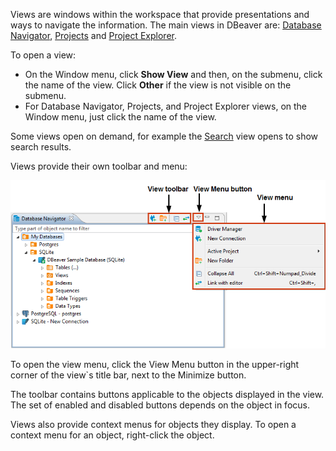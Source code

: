 Views are windows within the workspace that provide presentations and ways to navigate the information.
The main views in DBeaver are: [Database Navigator](../Database-Navigator), [Projects](../Projects) and [Project Explorer](../Project-Explorer).

To open a view:
* On the Window menu, click **Show View** and then, on the submenu, click the name of the view. Click **Other** if the view is not visible on the submenu.
* For Database Navigator, Projects, and Project Explorer views, on the Window menu, just click the name of the view.

Some views open on demand, for example the [Search](../Search) view opens to show search results.

Views provide their own toolbar and menu:

![](images/ug/DBnavigator-overview.png)

To open the view menu, click the View Menu button in the upper-right corner of the view`s title bar, next to the Minimize button.

The toolbar contains buttons applicable to the objects displayed in the view. The set of enabled and disabled buttons depends on the object in focus.

Views also provide context menus for objects they display. To open a context menu for an object, right-click the object.
